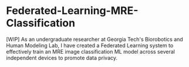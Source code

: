 # Federated-Learning-MRE-Classification
[WIP] As an undergraduate researcher at Georgia Tech's Biorobotics and Human Modeling Lab, I have created a Federated Learning system to effectively train an MRE image classification ML model across several independent devices to promote data privacy.
